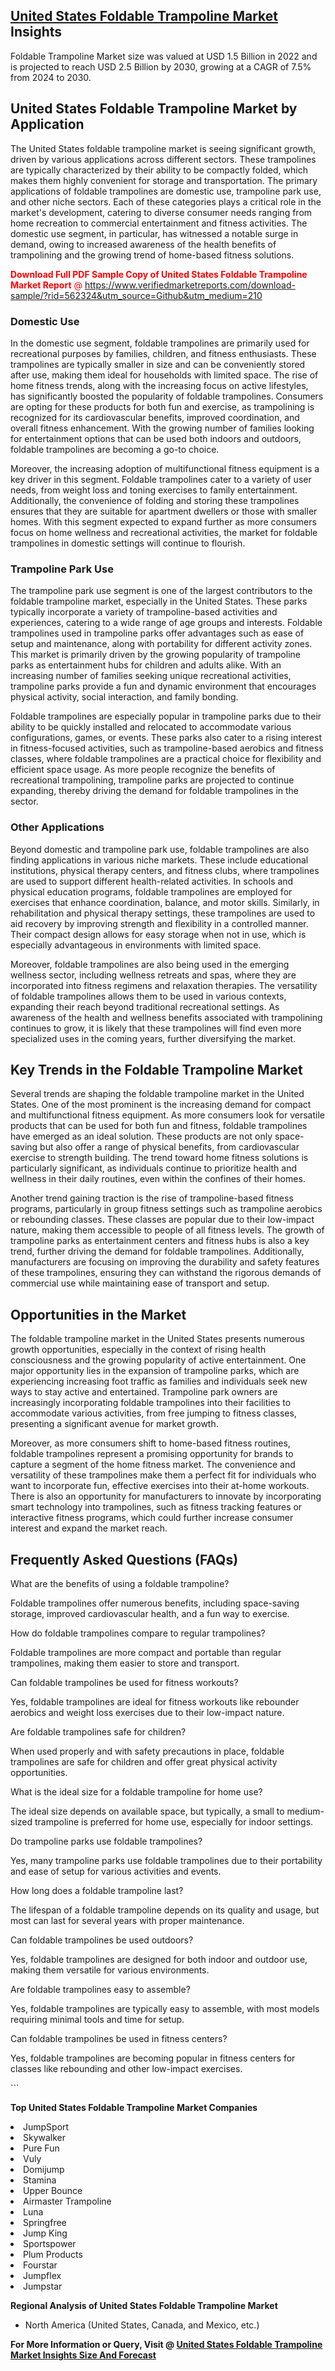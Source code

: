 <h2><a href="https://www.verifiedmarketreports.com/download-sample/?rid=562324&amp;utm_source=Github&amp;utm_medium=210" target="_blank">United States Foldable Trampoline Market</a> Insights</h2><p>Foldable Trampoline Market size was valued at USD 1.5 Billion in 2022 and is projected to reach USD 2.5 Billion by 2030, growing at a CAGR of 7.5% from 2024 to 2030.</p><p><h2>United States Foldable Trampoline Market by Application</h2><p>The United States foldable trampoline market is seeing significant growth, driven by various applications across different sectors. These trampolines are typically characterized by their ability to be compactly folded, which makes them highly convenient for storage and transportation. The primary applications of foldable trampolines are domestic use, trampoline park use, and other niche sectors. Each of these categories plays a critical role in the market's development, catering to diverse consumer needs ranging from home recreation to commercial entertainment and fitness activities. The domestic use segment, in particular, has witnessed a notable surge in demand, owing to increased awareness of the health benefits of trampolining and the growing trend of home-based fitness solutions.<p><span class=""><span style="color: #ff0000;"><strong>Download Full PDF Sample Copy of United States Foldable Trampoline Market Report</strong> @ </span><a href="https://www.verifiedmarketreports.com/download-sample/?rid=562324&amp;utm_source=Github&amp;utm_medium=210" target="_blank">https://www.verifiedmarketreports.com/download-sample/?rid=562324&amp;utm_source=Github&amp;utm_medium=210</a></span></p><h3>Domestic Use</h3><p>In the domestic use segment, foldable trampolines are primarily used for recreational purposes by families, children, and fitness enthusiasts. These trampolines are typically smaller in size and can be conveniently stored after use, making them ideal for households with limited space. The rise of home fitness trends, along with the increasing focus on active lifestyles, has significantly boosted the popularity of foldable trampolines. Consumers are opting for these products for both fun and exercise, as trampolining is recognized for its cardiovascular benefits, improved coordination, and overall fitness enhancement. With the growing number of families looking for entertainment options that can be used both indoors and outdoors, foldable trampolines are becoming a go-to choice.<p>Moreover, the increasing adoption of multifunctional fitness equipment is a key driver in this segment. Foldable trampolines cater to a variety of user needs, from weight loss and toning exercises to family entertainment. Additionally, the convenience of folding and storing these trampolines ensures that they are suitable for apartment dwellers or those with smaller homes. With this segment expected to expand further as more consumers focus on home wellness and recreational activities, the market for foldable trampolines in domestic settings will continue to flourish.</p><h3>Trampoline Park Use</h3><p>The trampoline park use segment is one of the largest contributors to the foldable trampoline market, especially in the United States. These parks typically incorporate a variety of trampoline-based activities and experiences, catering to a wide range of age groups and interests. Foldable trampolines used in trampoline parks offer advantages such as ease of setup and maintenance, along with portability for different activity zones. This market is primarily driven by the growing popularity of trampoline parks as entertainment hubs for children and adults alike. With an increasing number of families seeking unique recreational activities, trampoline parks provide a fun and dynamic environment that encourages physical activity, social interaction, and family bonding.<p>Foldable trampolines are especially popular in trampoline parks due to their ability to be quickly installed and relocated to accommodate various configurations, games, or events. These parks also cater to a rising interest in fitness-focused activities, such as trampoline-based aerobics and fitness classes, where foldable trampolines are a practical choice for flexibility and efficient space usage. As more people recognize the benefits of recreational trampolining, trampoline parks are projected to continue expanding, thereby driving the demand for foldable trampolines in the sector.</p><h3>Other Applications</h3><p>Beyond domestic and trampoline park use, foldable trampolines are also finding applications in various niche markets. These include educational institutions, physical therapy centers, and fitness clubs, where trampolines are used to support different health-related activities. In schools and physical education programs, foldable trampolines are employed for exercises that enhance coordination, balance, and motor skills. Similarly, in rehabilitation and physical therapy settings, these trampolines are used to aid recovery by improving strength and flexibility in a controlled manner. Their compact design allows for easy storage when not in use, which is especially advantageous in environments with limited space.</p><p>Moreover, foldable trampolines are also being used in the emerging wellness sector, including wellness retreats and spas, where they are incorporated into fitness regimens and relaxation therapies. The versatility of foldable trampolines allows them to be used in various contexts, expanding their reach beyond traditional recreational settings. As awareness of the health and wellness benefits associated with trampolining continues to grow, it is likely that these trampolines will find even more specialized uses in the coming years, further diversifying the market.</p><h2>Key Trends in the Foldable Trampoline Market</h2><p>Several trends are shaping the foldable trampoline market in the United States. One of the most prominent is the increasing demand for compact and multifunctional fitness equipment. As more consumers look for versatile products that can be used for both fun and fitness, foldable trampolines have emerged as an ideal solution. These products are not only space-saving but also offer a range of physical benefits, from cardiovascular exercise to strength building. The trend toward home fitness solutions is particularly significant, as individuals continue to prioritize health and wellness in their daily routines, even within the confines of their homes.</p><p>Another trend gaining traction is the rise of trampoline-based fitness programs, particularly in group fitness settings such as trampoline aerobics or rebounding classes. These classes are popular due to their low-impact nature, making them accessible to people of all fitness levels. The growth of trampoline parks as entertainment centers and fitness hubs is also a key trend, further driving the demand for foldable trampolines. Additionally, manufacturers are focusing on improving the durability and safety features of these trampolines, ensuring they can withstand the rigorous demands of commercial use while maintaining ease of transport and setup.</p><h2>Opportunities in the Market</h2><p>The foldable trampoline market in the United States presents numerous growth opportunities, especially in the context of rising health consciousness and the growing popularity of active entertainment. One major opportunity lies in the expansion of trampoline parks, which are experiencing increasing foot traffic as families and individuals seek new ways to stay active and entertained. Trampoline park owners are increasingly incorporating foldable trampolines into their facilities to accommodate various activities, from free jumping to fitness classes, presenting a significant avenue for market growth.</p><p>Moreover, as more consumers shift to home-based fitness routines, foldable trampolines represent a promising opportunity for brands to capture a segment of the home fitness market. The convenience and versatility of these trampolines make them a perfect fit for individuals who want to incorporate fun, effective exercises into their at-home workouts. There is also an opportunity for manufacturers to innovate by incorporating smart technology into trampolines, such as fitness tracking features or interactive fitness programs, which could further increase consumer interest and expand the market reach.</p><h2>Frequently Asked Questions (FAQs)</h2><p>What are the benefits of using a foldable trampoline?</p><p>Foldable trampolines offer numerous benefits, including space-saving storage, improved cardiovascular health, and a fun way to exercise.</p><p>How do foldable trampolines compare to regular trampolines?</p><p>Foldable trampolines are more compact and portable than regular trampolines, making them easier to store and transport.</p><p>Can foldable trampolines be used for fitness workouts?</p><p>Yes, foldable trampolines are ideal for fitness workouts like rebounder aerobics and weight loss exercises due to their low-impact nature.</p><p>Are foldable trampolines safe for children?</p><p>When used properly and with safety precautions in place, foldable trampolines are safe for children and offer great physical activity opportunities.</p><p>What is the ideal size for a foldable trampoline for home use?</p><p>The ideal size depends on available space, but typically, a small to medium-sized trampoline is preferred for home use, especially for indoor settings.</p><p>Do trampoline parks use foldable trampolines?</p><p>Yes, many trampoline parks use foldable trampolines due to their portability and ease of setup for various activities and events.</p><p>How long does a foldable trampoline last?</p><p>The lifespan of a foldable trampoline depends on its quality and usage, but most can last for several years with proper maintenance.</p><p>Can foldable trampolines be used outdoors?</p><p>Yes, foldable trampolines are designed for both indoor and outdoor use, making them versatile for various environments.</p><p>Are foldable trampolines easy to assemble?</p><p>Yes, foldable trampolines are typically easy to assemble, with most models requiring minimal tools and time for setup.</p><p>Can foldable trampolines be used in fitness centers?</p><p>Yes, foldable trampolines are becoming popular in fitness centers for classes like rebounding and other low-impact exercises.</p>```</p><p><strong>Top United States Foldable Trampoline Market Companies</strong></p><div data-test-id=""><p><li>JumpSport</li><li> Skywalker</li><li> Pure Fun</li><li> Vuly</li><li> Domijump</li><li> Stamina</li><li> Upper Bounce</li><li> Airmaster Trampoline</li><li> Luna</li><li> Springfree</li><li> Jump King</li><li> Sportspower</li><li> Plum Products</li><li> Fourstar</li><li> Jumpflex</li><li> Jumpstar</li></p><div><strong>Regional Analysis of&nbsp;United States Foldable Trampoline Market</strong></div><ul><li dir="ltr"><p dir="ltr">North America&nbsp;(United States, Canada, and Mexico, etc.)</p></li></ul><p><strong>For More Information or Query, Visit @&nbsp;</strong><strong><a href="https://www.verifiedmarketreports.com/product/foldable-trampoline-market/?utm_source=Github&amp;utm_medium=210" target="_blank">United States Foldable Trampoline Market Insights Size And Forecast</a></strong></p></div>
